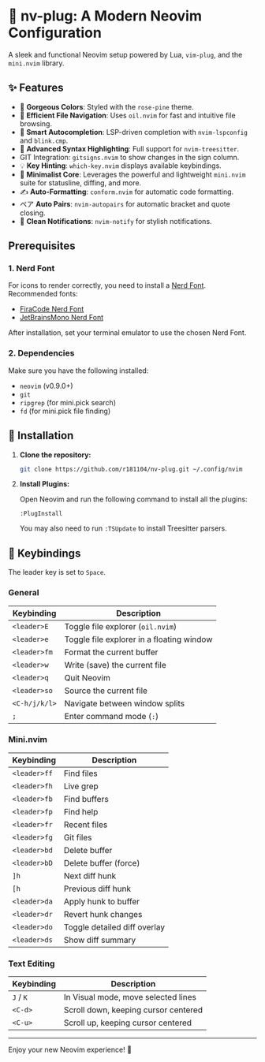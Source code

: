 # 🔌 nv-plug: A Modern Neovim Configuration

A sleek and functional Neovim setup powered by Lua, `vim-plug`, and the `mini.nvim` library.

## ✨ Features

-   🎨 **Gorgeous Colors**: Styled with the `rose-pine` theme.
-   📂 **Efficient File Navigation**: Uses `oil.nvim` for fast and intuitive file browsing.
-   🤖 **Smart Autocompletion**: LSP-driven completion with `nvim-lspconfig` and `blink.cmp`.
-   🌳 **Advanced Syntax Highlighting**: Full support for `nvim-treesitter`.
-    GIT Integration: `gitsigns.nvim` to show changes in the sign column.
-   💡 **Key Hinting**: `which-key.nvim` displays available keybindings.
-   🤏 **Minimalist Core**: Leverages the powerful and lightweight `mini.nvim` suite for statusline, diffing, and more.
-   ✍️ **Auto-Formatting**: `conform.nvim` for automatic code formatting.
-   ペア **Auto Pairs**: `nvim-autopairs` for automatic bracket and quote closing.
-   🔔 **Clean Notifications**: `nvim-notify` for stylish notifications.

##  Prerequisites

### 1.  Nerd Font

For icons to render correctly, you need to install a [Nerd Font](https://www.nerdfonts.com/). Recommended fonts:

-   [FiraCode Nerd Font](https://www.nerdfonts.com/font-downloads)
-   [JetBrainsMono Nerd Font](https://www.nerdfonts.com/font-downloads)

After installation, set your terminal emulator to use the chosen Nerd Font.

### 2. Dependencies

Make sure you have the following installed:

-   `neovim` (v0.9.0+)
-   `git`
-   `ripgrep` (for mini.pick search)
-   `fd` (for mini.pick file finding)

## 🚀 Installation

1.  **Clone the repository:**

    ```bash
    git clone https://github.com/r181104/nv-plug.git ~/.config/nvim
    ```

2.  **Install Plugins:**

    Open Neovim and run the following command to install all the plugins:

    ```
    :PlugInstall
    ```

    You may also need to run `:TSUpdate` to install Treesitter parsers.

## 🔑 Keybindings

The leader key is set to `Space`.

### General

| Keybinding      | Description                               |
| --------------- | ----------------------------------------- |
| `<leader>E`     | Toggle file explorer (`oil.nvim`)         |
| `<leader>e`     | Toggle file explorer in a floating window |
| `<leader>fm`    | Format the current buffer                 |
| `<leader>w`     | Write (save) the current file             |
| `<leader>q`     | Quit Neovim                               |
| `<leader>so`    | Source the current file                   |
| `<C-h/j/k/l>`   | Navigate between window splits            |
| `;`             | Enter command mode (`:`)                  |

### Mini.nvim

| Keybinding      | Description                               |
| --------------- | ----------------------------------------- |
| `<leader>ff`    | Find files                                |
| `<leader>fh`    | Live grep                                 |
| `<leader>fb`    | Find buffers                              |
| `<leader>fp`    | Find help                                 |
| `<leader>fr`    | Recent files                              |
| `<leader>fg`    | Git files                                 |
| `<leader>bd`    | Delete buffer                             |
| `<leader>bD`    | Delete buffer (force)                     |
| `]h`            | Next diff hunk                            |
| `[h`            | Previous diff hunk                        |
| `<leader>da`    | Apply hunk to buffer                      |
| `<leader>dr`    | Revert hunk changes                       |
| `<leader>do`    | Toggle detailed diff overlay              |
| `<leader>ds`    | Show diff summary                         |

### Text Editing

| Keybinding | Description                          |
| ---------- | ------------------------------------ |
| `J` / `K`  | In Visual mode, move selected lines  |
| `<C-d>`    | Scroll down, keeping cursor centered |
| `<C-u>`    | Scroll up, keeping cursor centered   |

---

Enjoy your new Neovim experience! 🌟